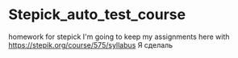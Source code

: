 # Stepick_auto_test_course
homework for stepick
I'm going to keep my assignments here with 
https://stepik.org/course/575/syllabus
Я сделаль
